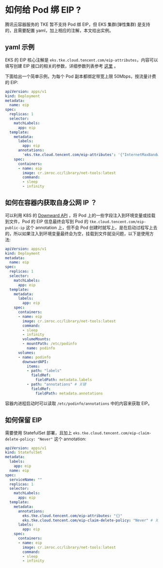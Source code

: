 # 如何给 Pod 绑 EIP ?

腾讯云容器服务的 TKE 暂不支持 Pod 绑 EIP，但 EKS 集群(弹性集群) 是支持的，且需要配置 yaml，加上相应的注解，本文给出实例。

## yaml 示例

EKS 的 EIP 核心注解是 `eks.tke.cloud.tencent.com/eip-attributes`，内容可以填写创建 EIP 接口的相关的参数，详细参数列表参考 [这里](https://cloud.tencent.com/document/api/215/16699#2.-.E8.BE.93.E5.85.A5.E5.8F.82.E6.95.B0) 。

下面给出一个简单示例，为每个 Pod 副本都绑定带宽上限 50Mbps，按流量计费的 EIP:

```yaml
apiVersion: apps/v1
kind: Deployment
metadata:
  name: eip
spec:
  replicas: 1
  selector:
    matchLabels:
      app: eip
  template:
    metadata:
      labels:
        app: eip
      annotations:
        'eks.tke.cloud.tencent.com/eip-attributes': '{"InternetMaxBandwidthOut":50, "InternetChargeType":"TRAFFIC_POSTPAID_BY_HOUR"}'
    spec:
      containers:
      - name: eip
        image: cr.imroc.cc/library/net-tools:latest
        command:
        - sleep
        - infinity
```

## 如何在容器内获取自身公网 IP ？

可以利用 K8S 的 [Downward API](https://kubernetes.io/zh/docs/tasks/inject-data-application/environment-variable-expose-pod-information/) ，将 Pod 上的一些字段注入到环境变量或挂载到文件，Pod 的 EIP 信息最终会写到 Pod 的 `tke.cloud.tencent.com/eip-public-ip` 这个 annotation 上，但不会 Pod 创建时就写上，是在启动过程写上去的，所以如果注入到环境变量最终会为空，挂载到文件就没问题，以下是使用方法:

```yaml
apiVersion: apps/v1
kind: Deployment
metadata:
  name: eip
spec:
  replicas: 1
  selector:
    matchLabels:
      app: eip
  template:
    metadata:
      labels:
        app: eip
    spec:
      containers:
      - name: eip
        image: cr.imroc.cc/library/net-tools:latest
        command:
        - sleep
        - infinity
        volumeMounts:
        - mountPath: /etc/podinfo
          name: podinfo
      volumes:
      - name: podinfo
        downwardAPI:
          items:
          - path: "labels"
            fieldRef:
              fieldPath: metadata.labels
          - path: "annotations" # 关键
            fieldRef:
              fieldPath: metadata.annotations
```

容器内进程启动时可以读取 `/etc/podinfo/annotations` 中的内容来获取 EIP。


## 如何保留 EIP

需要使用 StatefulSet 部署，且加上 `eks.tke.cloud.tencent.com/eip-claim-delete-policy: "Never"` 这个 annotation:

```yaml
apiVersion: apps/v1
kind: StatefulSet
metadata:
  labels:
    app: eip
  name: eip
spec:
  serviceName: ""
  replicas: 1
  selector:
    matchLabels:
      app: eip
  template:
    metadata:
      annotations:
        eks.tke.cloud.tencent.com/eip-attributes: "{}"
        eks.tke.cloud.tencent.com/eip-claim-delete-policy: "Never" # 关键
      labels:
        app: eip
    spec:
      containers:
      - name: eip
        image: cr.imroc.cc/library/net-tools:latest
        command:
        - sleep
        - infinity
```